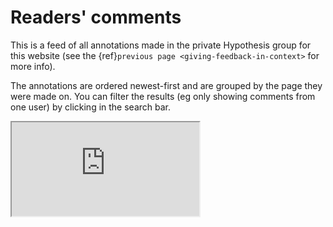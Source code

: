# Readers' comments

This is a feed of all annotations made in the private Hypothesis group for this website
(see the {ref}`previous page <giving-feedback-in-context>` for more info).

The annotations are ordered newest-first and are grouped by the page they were made on.
You can filter the results (eg only showing comments from one user) by clicking in the search bar.

<iframe src="https://hypothes.is/groups/GNPzGXJn/voltage-to-wiring"></iframe>
